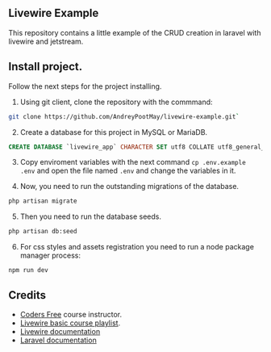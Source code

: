 ## Livewire Example

This repository contains a little example of the CRUD creation in laravel with livewire and jetstream.

## Install project.

Follow the next steps for the project installing.

1. Using git client, clone the repository with the commmand:

```bash
git clone https://github.com/AndreyPootMay/livewire-example.git`
```

2. Create a database for this project in MySQL or MariaDB.

```sql
CREATE DATABASE `livewire_app` CHARACTER SET utf8 COLLATE utf8_general_ci;
```

3. Copy enviroment variables with the next command `cp .env.example .env` and open the file named `.env` and change the variables in it.

4. Now, you need to run the outstanding migrations of the database.

```bash
php artisan migrate
```

5. Then you need to run the database seeds.

```bash
php artisan db:seed
```

6. For css styles and assets registration you need to run a node package manager process:

```
npm run dev
```

## Credits

- [Coders Free](https://codersfree.com/) course instructor.
- [Livewire basic course playlist](https://www.youtube.com/playlist?list=PLZ2ovOgdI-kWqCet33O0WezN14KShkwER).
- [Livewire documentation](https://laravel-livewire.com/docs/2.x/quickstart)
- [Laravel documentation](https://laravel.com/docs/8.x/)